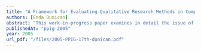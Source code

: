 ```yaml
---
title: "A Framework for Evaluating Qualitative Research Methods in Computer Programming Education"
authors: [Enda Dunican]
abstract: "This work-in-progress paper examines in detail the issue of qualitative research method evaluation. In particular, it focuses on method evaluation from the perspective of Computer Science education research. To this end, it presents the reader with an evaluative framework. The key issue underlying the development of this framework is pragmatism, i.e. one that provides the researcher with a simplistic and context-specific evaluation technique. In terms of simplicity, it proposes a broadbrush approach to evaluation where approximation is used and based on a number of evaluative criteria. In addition, the framework is based on a set of properties that may be construed as pragmatic, in terms of them reflecting issues of real importance to a researcher, who is attempting to decide on which qualitative method to use in a given context. An example of framework utilisation is then presented with respect to the Grounded Theory research method in the context of computer science education research. This entails a multiple-litmus type test on the Grounded Theory research method where measurements are presented for each of the framework properties. Finally, the paper will draw attention to the reusability of the framework by presenting its structure from a meta-perspective and indicates that it can be used to evaluate any qualitative research method in any context."
publishedAt: "ppig-2005"
year: 2005
url_pdf: "/files/2005-PPIG-17th-dunican.pdf"
---
```

